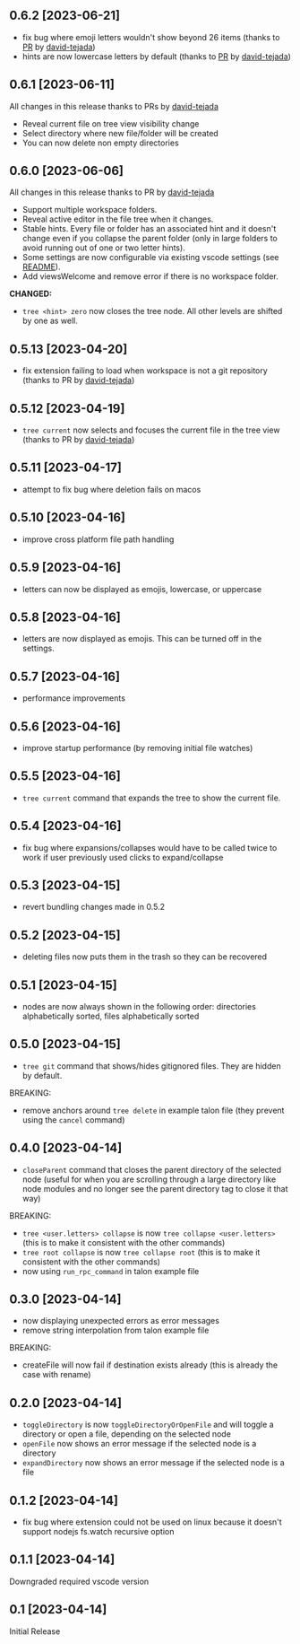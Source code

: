 ## 0.6.2 [2023-06-21]

- fix bug where emoji letters wouldn't show beyond 26 items (thanks to [PR](https://github.com/paul-schaaf/talon-filetree/pull/23) by [david-tejada](https://github.com/david-tejada))
- hints are now lowercase letters by default (thanks to [PR](https://github.com/paul-schaaf/talon-filetree/pull/23) by [david-tejada](https://github.com/david-tejada)) 

## 0.6.1 [2023-06-11]

All changes in this release thanks to PRs by [david-tejada](https://github.com/david-tejada)

- Reveal current file on tree view visibility change
- Select directory where new file/folder will be created
- You can now delete non empty directories

## 0.6.0 [2023-06-06]

All changes in this release thanks to PR by [david-tejada](https://github.com/david-tejada)

- Support multiple workspace folders.
- Reveal active editor in the file tree when it changes.
- Stable hints. Every file or folder has an associated hint and it doesn't change even if you collapse the parent folder (only in large folders to avoid running out of one or two letter hints).
- Some settings are now configurable via existing vscode settings (see [README](./README.md)).
- Add viewsWelcome and remove error if there is no workspace folder.

**CHANGED:**
- `tree <hint> zero` now closes the tree node. All other levels are shifted by one as well.

## 0.5.13 [2023-04-20]

- fix extension failing to load when workspace is not a git repository (thanks to PR by [david-tejada](https://github.com/david-tejada))

## 0.5.12 [2023-04-19]

- `tree current` now selects and focuses the current file in the tree view (thanks to PR by [david-tejada](https://github.com/david-tejada))

## 0.5.11 [2023-04-17]

- attempt to fix bug where deletion fails on macos

## 0.5.10 [2023-04-16]

- improve cross platform file path handling

## 0.5.9 [2023-04-16]

- letters can now be displayed as emojis, lowercase, or uppercase

## 0.5.8 [2023-04-16]

- letters are now displayed as emojis. This can be turned off in the settings.

## 0.5.7 [2023-04-16]

- performance improvements

## 0.5.6 [2023-04-16]

- improve startup performance (by removing initial file watches)

## 0.5.5 [2023-04-16]

- `tree current` command that expands the tree to show the current file.

## 0.5.4 [2023-04-16]

- fix bug where expansions/collapses would have to be called twice to work if user previously used clicks to expand/collapse

## 0.5.3 [2023-04-15]

- revert bundling changes made in 0.5.2

## 0.5.2 [2023-04-15]

- deleting files now puts them in the trash so they can be recovered

## 0.5.1 [2023-04-15]

- nodes are now always shown in the following order: directories alphabetically sorted, files alphabetically sorted

## 0.5.0 [2023-04-15]

- `tree git` command that shows/hides gitignored files. They are hidden by default.

BREAKING:

- remove anchors around `tree delete` in example talon file (they prevent using the `cancel` command)

## 0.4.0 [2023-04-14]

- `closeParent` command that closes the parent directory of the selected node (useful for when you are scrolling through a large directory like node modules and no longer see the parent directory tag to close it that way)

BREAKING:

- `tree <user.letters> collapse` is now `tree collapse <user.letters>` (this is to make it consistent with the other commands)
- `tree root collapse` is now `tree collapse root` (this is to make it consistent with the other commands)
- now using `run_rpc_command` in talon example file

## 0.3.0 [2023-04-14]

- now displaying unexpected errors as error messages
- remove string interpolation from talon example file

BREAKING:

- createFile will now fail if destination exists already (this is already the case with rename)

## 0.2.0 [2023-04-14]

- `toggleDirectory` is now `toggleDirectoryOrOpenFile` and will toggle a directory or open a file, depending on the selected node
- `openFile` now shows an error message if the selected node is a directory
- `expandDirectory` now shows an error message if the selected node is a file

## 0.1.2 [2023-04-14]

- fix bug where extension could not be used on linux because it doesn't support nodejs fs.watch recursive option

## 0.1.1 [2023-04-14]

Downgraded required vscode version

## 0.1 [2023-04-14]

Initial Release
